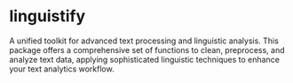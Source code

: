 # linguistify
A unified toolkit for advanced text processing and linguistic analysis. This package offers a comprehensive set of functions to clean, preprocess, and analyze text data, applying sophisticated linguistic techniques to enhance your text analytics workflow.
